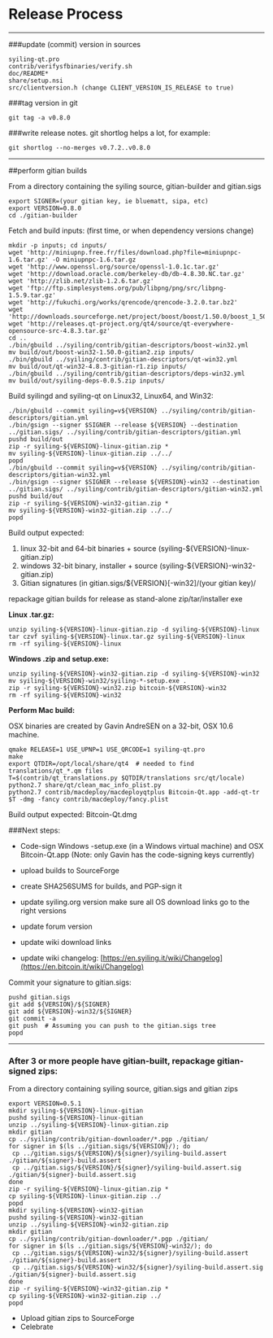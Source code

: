 Release Process
====================

* * *

###update (commit) version in sources


	syiling-qt.pro
	contrib/verifysfbinaries/verify.sh
	doc/README*
	share/setup.nsi
	src/clientversion.h (change CLIENT_VERSION_IS_RELEASE to true)

###tag version in git

	git tag -a v0.8.0

###write release notes. git shortlog helps a lot, for example:

	git shortlog --no-merges v0.7.2..v0.8.0

* * *

##perform gitian builds

 From a directory containing the syiling source, gitian-builder and gitian.sigs
  
	export SIGNER=(your gitian key, ie bluematt, sipa, etc)
	export VERSION=0.8.0
	cd ./gitian-builder

 Fetch and build inputs: (first time, or when dependency versions change)

	mkdir -p inputs; cd inputs/
	wget 'http://miniupnp.free.fr/files/download.php?file=miniupnpc-1.6.tar.gz' -O miniupnpc-1.6.tar.gz
	wget 'http://www.openssl.org/source/openssl-1.0.1c.tar.gz'
	wget 'http://download.oracle.com/berkeley-db/db-4.8.30.NC.tar.gz'
	wget 'http://zlib.net/zlib-1.2.6.tar.gz'
	wget 'ftp://ftp.simplesystems.org/pub/libpng/png/src/libpng-1.5.9.tar.gz'
	wget 'http://fukuchi.org/works/qrencode/qrencode-3.2.0.tar.bz2'
	wget 'http://downloads.sourceforge.net/project/boost/boost/1.50.0/boost_1_50_0.tar.bz2'
	wget 'http://releases.qt-project.org/qt4/source/qt-everywhere-opensource-src-4.8.3.tar.gz'
	cd ..
	./bin/gbuild ../syiling/contrib/gitian-descriptors/boost-win32.yml
	mv build/out/boost-win32-1.50.0-gitian2.zip inputs/
	./bin/gbuild ../syiling/contrib/gitian-descriptors/qt-win32.yml
	mv build/out/qt-win32-4.8.3-gitian-r1.zip inputs/
	./bin/gbuild ../syiling/contrib/gitian-descriptors/deps-win32.yml
	mv build/out/syiling-deps-0.0.5.zip inputs/

 Build syilingd and syiling-qt on Linux32, Linux64, and Win32:
  
	./bin/gbuild --commit syiling=v${VERSION} ../syiling/contrib/gitian-descriptors/gitian.yml
	./bin/gsign --signer $SIGNER --release ${VERSION} --destination ../gitian.sigs/ ../syiling/contrib/gitian-descriptors/gitian.yml
	pushd build/out
	zip -r syiling-${VERSION}-linux-gitian.zip *
	mv syiling-${VERSION}-linux-gitian.zip ../../
	popd
	./bin/gbuild --commit syiling=v${VERSION} ../syiling/contrib/gitian-descriptors/gitian-win32.yml
	./bin/gsign --signer $SIGNER --release ${VERSION}-win32 --destination ../gitian.sigs/ ../syiling/contrib/gitian-descriptors/gitian-win32.yml
	pushd build/out
	zip -r syiling-${VERSION}-win32-gitian.zip *
	mv syiling-${VERSION}-win32-gitian.zip ../../
	popd

  Build output expected:

  1. linux 32-bit and 64-bit binaries + source (syiling-${VERSION}-linux-gitian.zip)
  2. windows 32-bit binary, installer + source (syiling-${VERSION}-win32-gitian.zip)
  3. Gitian signatures (in gitian.sigs/${VERSION}[-win32]/(your gitian key)/

repackage gitian builds for release as stand-alone zip/tar/installer exe

**Linux .tar.gz:**

	unzip syiling-${VERSION}-linux-gitian.zip -d syiling-${VERSION}-linux
	tar czvf syiling-${VERSION}-linux.tar.gz syiling-${VERSION}-linux
	rm -rf syiling-${VERSION}-linux

**Windows .zip and setup.exe:**

	unzip syiling-${VERSION}-win32-gitian.zip -d syiling-${VERSION}-win32
	mv syiling-${VERSION}-win32/syiling-*-setup.exe .
	zip -r syiling-${VERSION}-win32.zip bitcoin-${VERSION}-win32
	rm -rf syiling-${VERSION}-win32

**Perform Mac build:**

  OSX binaries are created by Gavin AndreSEN on a 32-bit, OSX 10.6 machine.

	qmake RELEASE=1 USE_UPNP=1 USE_QRCODE=1 syiling-qt.pro
	make
	export QTDIR=/opt/local/share/qt4  # needed to find translations/qt_*.qm files
	T=$(contrib/qt_translations.py $QTDIR/translations src/qt/locale)
	python2.7 share/qt/clean_mac_info_plist.py
	python2.7 contrib/macdeploy/macdeployqtplus Bitcoin-Qt.app -add-qt-tr $T -dmg -fancy contrib/macdeploy/fancy.plist

 Build output expected: Bitcoin-Qt.dmg

###Next steps:

* Code-sign Windows -setup.exe (in a Windows virtual machine) and
  OSX Bitcoin-Qt.app (Note: only Gavin has the code-signing keys currently)

* upload builds to SourceForge

* create SHA256SUMS for builds, and PGP-sign it

* update syiling.org version
  make sure all OS download links go to the right versions

* update forum version

* update wiki download links

* update wiki changelog: [https://en.syiling.it/wiki/Changelog](https://en.bitcoin.it/wiki/Changelog)

Commit your signature to gitian.sigs:

	pushd gitian.sigs
	git add ${VERSION}/${SIGNER}
	git add ${VERSION}-win32/${SIGNER}
	git commit -a
	git push  # Assuming you can push to the gitian.sigs tree
	popd

-------------------------------------------------------------------------

### After 3 or more people have gitian-built, repackage gitian-signed zips:

From a directory containing syiling source, gitian.sigs and gitian zips

	export VERSION=0.5.1
	mkdir syiling-${VERSION}-linux-gitian
	pushd syiling-${VERSION}-linux-gitian
	unzip ../syiling-${VERSION}-linux-gitian.zip
	mkdir gitian
	cp ../syiling/contrib/gitian-downloader/*.pgp ./gitian/
	for signer in $(ls ../gitian.sigs/${VERSION}/); do
	 cp ../gitian.sigs/${VERSION}/${signer}/syiling-build.assert ./gitian/${signer}-build.assert
	 cp ../gitian.sigs/${VERSION}/${signer}/syiling-build.assert.sig ./gitian/${signer}-build.assert.sig
	done
	zip -r syiling-${VERSION}-linux-gitian.zip *
	cp syiling-${VERSION}-linux-gitian.zip ../
	popd
	mkdir syiling-${VERSION}-win32-gitian
	pushd syiling-${VERSION}-win32-gitian
	unzip ../syiling-${VERSION}-win32-gitian.zip
	mkdir gitian
	cp ../syiling/contrib/gitian-downloader/*.pgp ./gitian/
	for signer in $(ls ../gitian.sigs/${VERSION}-win32/); do
	 cp ../gitian.sigs/${VERSION}-win32/${signer}/syiling-build.assert ./gitian/${signer}-build.assert
	 cp ../gitian.sigs/${VERSION}-win32/${signer}/syiling-build.assert.sig ./gitian/${signer}-build.assert.sig
	done
	zip -r syiling-${VERSION}-win32-gitian.zip *
	cp syiling-${VERSION}-win32-gitian.zip ../
	popd

- Upload gitian zips to SourceForge
- Celebrate 
